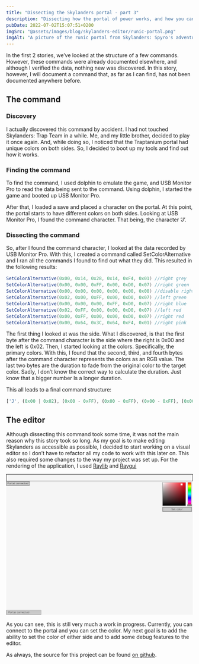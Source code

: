 ```yaml
---
title: "Dissecting the Skylanders portal - part 3"
description: "Dissecting how the portal of power works, and how you can play with it too."
pubDate: 2022-07-02T15:07:51+0200
imgSrc: "@assets/images/blog/skylanders-editor/runic-portal.png"
imgAlt: "A picture of the runic portal from Skylanders: Spyro's adventure"
---
```

In the first 2 stories, we’ve looked at the structure of a few commands. However, these commands were already documented elsewhere, and although I verified the data, nothing new was discovered. In this story, however, I will document a command that, as far as I can find, has not been documented anywhere before.

## The command

### Discovery
I actually discovered this command by accident. I had not touched Skylanders: Trap Team in a while. Me, and my little brother, decided to play it once again. And, while doing so, I noticed that the Traptanium portal had unique colors on both sides. So, I decided to boot up my tools and find out how it works.

### Finding the command
To find the command, I used dolphin to emulate the game, and USB Monitor Pro to read the data being sent to the command. Using dolphin, I started the game and booted up USB Monitor Pro.

After that, I loaded a save and placed a character on the portal. At this point, the portal starts to have different colors on both sides. Looking at USB Monitor Pro, I found the command character. That being, the character ‘J’.

### Dissecting the command
So, after I found the command character, I looked at the data recorded by USB Monitor Pro. With this, I created a command called SetColorAlternative and I ran all the commands I found to find out what they did. This resulted in the following results:

```csharp
SetColorAlternative(0x00, 0x14, 0x28, 0x14, 0xF4, 0x01) //right grey
SetColorAlternative(0x00, 0x00, 0xFF, 0x00, 0xD0, 0x07) //right green
SetColorAlternative(0x00, 0x00, 0x00, 0x00, 0x00, 0x00) //disable right side
SetColorAlternative(0x02, 0x00, 0xFF, 0x00, 0xD0, 0x07) //left green
SetColorAlternative(0x00, 0x00, 0x00, 0xFF, 0xD0, 0x07) //right blue
SetColorAlternative(0x02, 0xFF, 0x00, 0x00, 0xD0, 0x07) //left red
SetColorAlternative(0x00, 0xFF, 0x00, 0x00, 0xD0, 0x07) //right red
SetColorAlternative(0x00, 0x64, 0x3C, 0x64, 0xF4, 0x01) //right pink
```

The first thing I looked at was the side. What I discovered, is that the first byte after the command character is the side where the right is 0x00 and the left is 0x02. Then, I started looking at the colors. Specifically, the primary colors. With this, I found that the second, third, and fourth bytes after the command character represents the colors as an RGB value. The last two bytes are the duration to fade from the original color to the target color. Sadly, I don’t know the correct way to calculate the duration. Just know that a bigger number Is a longer duration.

This all leads to a final command structure:

```js
['J', (0x00 | 0x02), (0x00 - 0xFF), (0x00 - 0xFF), (0x00 - 0xFF), (0x00 - 0xFF), (0x00 - 0xFF)]
```

## The editor
Although dissecting this command took some time, it was not the main reason why this story took so long. As my goal is to make editing Skylanders as accessible as possible, I decided to start working on a visual editor so I don’t have to refactor all my code to work with this later on. This also required some changes to the way my project was set up. For the rendering of the application, I used [Raylib](https://github.com/raysan5/raylib/) and [Raygui](https://github.com/raysan5/raygui/)

![A screenshot of the editor in it's current state](../../assets/images/blog/skylanders-editor/editor-raylib.png)

As you can see, this is still very much a work in progress. Currently, you can connect to the portal and you can set the color. My next goal is to add the ability to set the color of either side and to add some debug features to the editor.

As always, the source for this project can be found [on github](https://github.com/mandar1jn/SkylandersEditor/).